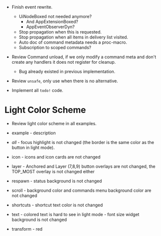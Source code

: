* Finish event rewrite.
    - UiNodeBoxed not needed anymore?
        - And AppExtensionBoxed?
        - AppEventObserverDyn?
    - Stop propagation when this is requested.
    - Stop propagation when all items in delivery list visited.
    - Auto doc of command metadata needs a proc-macro.
    - Subscription to scoped commands?

* Review Command unload, if we only modify a command meta and don't create any handlers it does not register for cleanup.
    - Bug already existed in previous implementation.
* Review `unsafe`, only use when there is no alternative.
* Implement all `todo!` code.

# Light Color Scheme

* Review light color scheme in all examples.

- example    - description
- *all*      - focus highlight is not changed (the border is the same color as the button in light mode).
- icon       - icons and icon cards are not changed
- layer      - Anchored and Layer (7,8,9) button overlays are not changed, the TOP_MOST overlay is not changed either
- respawn    - status background is not changed
- scroll     - background color and commands menu background color are not changed
- shortcuts  - shortcut text color is not changed

- text       - colored text is hard to see in light mode
             - font size widget background is not changed

- transform  - red
